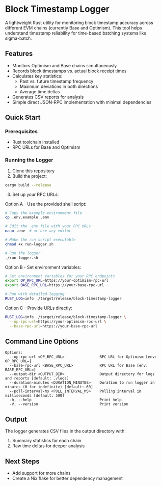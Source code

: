 # Block Timestamp Logger

A lightweight Rust utility for monitoring block timestamp accuracy across different EVM chains (currently Base and Optimism). This tool helps understand timestamp reliability for time-based batching systems like sigma-batch.

## Features

- Monitors Optimism and Base chains simultaneously
- Records block timestamps vs. actual block receipt times
- Calculates key statistics:
  - Past vs. future timestamp frequency
  - Maximum deviations in both directions
  - Average time deltas
- Generates CSV reports for analysis
- Simple direct JSON-RPC implementation with minimal dependencies

## Quick Start

### Prerequisites

- Rust toolchain installed
- RPC URLs for Base and Optimism

### Running the Logger

1. Clone this repository
2. Build the project:

```bash
cargo build --release
```

3. Set up your RPC URLs:

Option A - Use the provided shell script:
```bash
# Copy the example environment file
cp .env.example .env

# Edit the .env file with your RPC URLs
nano .env  # or use any editor

# Make the run script executable
chmod +x run-logger.sh

# Run the logger
./run-logger.sh
```

Option B - Set environment variables:
```bash
# Set environment variables for your RPC endpoints
export OP_RPC_URL=https://your-optimism-rpc-url
export BASE_RPC_URL=https://your-base-rpc-url

# Run with detailed logging
RUST_LOG=info ./target/release/block-timestamp-logger
```

Option C - Provide URLs directly:
```bash
RUST_LOG=info ./target/release/block-timestamp-logger \
  --op-rpc-url=https://your-optimism-rpc-url \
  --base-rpc-url=https://your-base-rpc-url
```

## Command Line Options

```
Options:
  --op-rpc-url <OP_RPC_URL>                RPC URL for Optimism [env: OP_RPC_URL=]
  --base-rpc-url <BASE_RPC_URL>            RPC URL for Base [env: BASE_RPC_URL=]
  --output-dir <OUTPUT_DIR>                Output directory for logs and reports [default: ./logs]
  --duration-minutes <DURATION_MINUTES>    Duration to run logger in minutes (0 for indefinite) [default: 60]
  --poll-interval-ms <POLL_INTERVAL_MS>    Polling interval in milliseconds [default: 500]
  -h, --help                               Print help
  -V, --version                            Print version
```

## Output

The logger generates CSV files in the output directory with:

1. Summary statistics for each chain
2. Raw time deltas for deeper analysis

## Next Steps

- Add support for more chains
- Create a Nix flake for better dependency management
